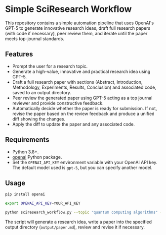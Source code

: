 # Simple SciResearch Workflow

This repository contains a simple automation pipeline that uses OpenAI's GPT-5 to generate innovative research ideas, draft full research papers (with code if necessary), peer review them, and iterate until the paper meets top-journal standards.

## Features

- Prompt the user for a research topic.
- Generate a high-value, innovative and practical research idea using GPT-5.
- Draft a full research paper with sections (Abstract, Introduction, Methodology, Experiments, Results, Conclusion) and associated code, saved to an output directory.
- Peer review the generated paper using GPT-5 acting as a top journal reviewer and provide constructive feedback.
- Automatically decide whether the paper is ready for submission. If not, revise the paper based on the review feedback and produce a unified diff showing the changes.
- Apply the diff to update the paper and any associated code.

## Requirements

- Python 3.8+.
- [openai](https://pypi.org/project/openai/) Python package.
- Set the `OPENAI_API_KEY` environment variable with your OpenAI API key. The default model used is `gpt-5`, but you can specify another model.

## Usage

```bash
pip install openai

export OPENAI_API_KEY=YOUR_API_KEY

python sciresearch_workflow.py --topic "quantum computing algorithms" --output-dir ./output
```

The script will generate a research idea, write a paper into the specified output directory (`output/paper.md`), review and revise it if necessary.
